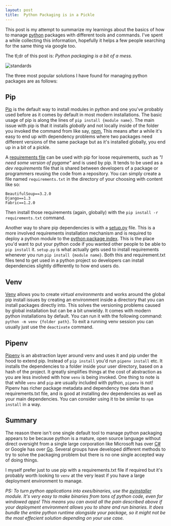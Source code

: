 ```yaml
---
layout: post
title:  Python Packaging is in a Pickle
---
```


This post is my attempt to summarize my learnings about the basics of how to manage [python](https://www.python.org/) packages with different tools and commands. I've spent a while collecting this information, hopefully it helps a few people searching for the same thing via google too.

The tl;dr of this post is: _Python packaging is a bit of a mess._ 

![standards](https://imgs.xkcd.com/comics/standards.png "There's always a relevant XKCD comic.")

The three most popular solutions I have found for managing python packages are as follows:

## Pip

[Pip](https://pypi.org/project/pip/) is the default way to install modules in python and one you've probably used before as it comes by default in most modern installations. The basic usage of pip is along the lines of `pip install {module name}`. The main issue with pip is that it installs _globally_ and not locally inside of the folder you invoked the command from like say, [npm.](https://www.npmjs.com/) This means after a while it's easy to end up with dependency problems where two packages need different versions of the same package but as it's installed globally, you end up in a bit of a pickle.

A [requirements file](https://pip.readthedocs.io/en/1.1/requirements.html) can be used with pip for loose requirements, such as _"I need some version of pygame"_ and is used by pip. It tends to be used as a _dev requirements_ file that is shared between developers of a package or programmers reusing the code from a repository. You can simply create a file named `requirements.txt` in the directory of your choosing with content like so:

```
BeautifulSoup==3.2.0
Django==1.3
Fabric==1.2.0
```

Then install those requirements (again, globally) with the `pip install -r requirements.txt` command.

Another way to share pip dependencies is with a [setup.py](https://docs.python.org/3/distutils/setupscript.html) file. This is a more involved requirements installation mechanism and is required to deploy a python module to the [python package index](https://pypi.org/). This is the place you'd want to put your python code if you wanted other people to be able to `pip install` it. `setup.py` is what actually gets used to install requirements whenever you run `pip install {module name}`. Both this and requirement.txt files tend to get used in a python project so developers can install dependencies slightly differently to how end users do.

## Venv

[Venv](https://docs.python.org/3/library/venv.html) allows you to create _virtual environments_ and works around the global pip install issues by creating an environment inside a directory that you can install packages directly into. This solves the versioning problems caused by global installation but can be a bit unwieldy. It comes with modern python installations by default. You can run it with the following command: `python -m venv {folder path}`. To exit a running venv session you can usually just use the `deactivate` command.

## Pipenv
[Pipenv](https://github.com/pypa/pipenv) is an abstraction layer around venv and uses it and pip under the hood to extend pip. Instead of `pip install` you'd run `pipenv install` etc. It installs the dependencies to a folder inside your user directory, based on a hash of the project. It greatly simplifies things at the cost of abstraction as you are less involved with how `venv` is being invoked. One thing to note is that while `venv` and `pip` are usually included with python, `pipenv` is not! Pipenv has richer package metadata and dependency tree data than a requirements.txt file, and is good at installing dev dependencies as well as your main dependencies. You can consider using it to be similar to `npm install` in a way.

## Summary

The reason there isn't one single default tool to manage python packaging appears to be because python is a mature, open source language without direct oversight from a single large corporation like Microsoft has over [C#](https://docs.microsoft.com/en-us/dotnet/csharp/) or Google has over [Go](https://golang.org/). Several groups have developed different methods to try to solve the packaging problem but there is no one single accepted way of doing things.

I myself prefer just to use pip with a requirements.txt file if required but it's probably worth looking to `venv` at the very least if you have a large deployment environment to manage.

_PS: To turn python applications into exes/binaries, use the [pyinstaller](https://www.pyinstaller.org/) module. It's very easy to make  binaries from tons of python code, even for windowed apps! This means you can avoid all the pain described above if your deployment environment allows you to share and run binaries. It does bundle the entire python runtime alongside your package, so it might not be the most effecient solution depending on your use case._

